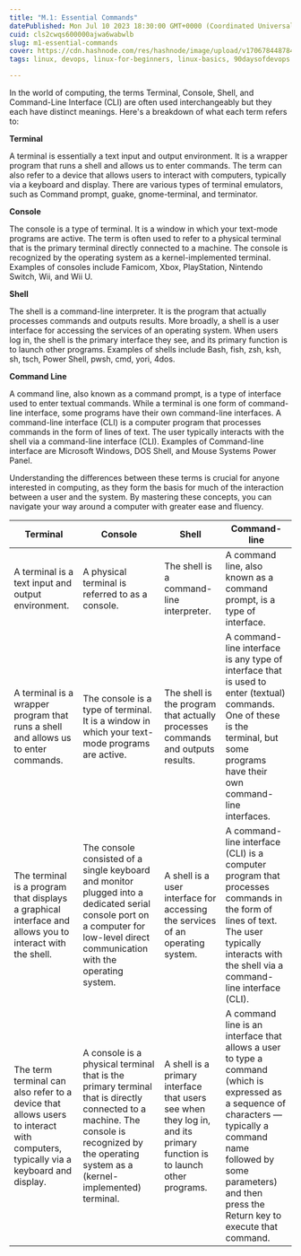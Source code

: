 ```yaml
---
title: "M.1: Essential Commands"
datePublished: Mon Jul 10 2023 18:30:00 GMT+0000 (Coordinated Universal Time)
cuid: cls2cwqs600000ajwa6wabwlb
slug: m1-essential-commands
cover: https://cdn.hashnode.com/res/hashnode/image/upload/v1706784487845/3f078ce1-2cd2-495c-b277-4072ae901910.png
tags: linux, devops, linux-for-beginners, linux-basics, 90daysofdevops

---
```


In the world of computing, the terms Terminal, Console, Shell, and Command-Line Interface (CLI) are often used interchangeably but they each have distinct meanings. Here's a breakdown of what each term refers to:

**Terminal**

A terminal is essentially a text input and output environment. It is a wrapper program that runs a shell and allows us to enter commands. The term can also refer to a device that allows users to interact with computers, typically via a keyboard and display. There are various types of terminal emulators, such as Command prompt, guake, gnome-terminal, and terminator.

**Console**

The console is a type of terminal. It is a window in which your text-mode programs are active. The term is often used to refer to a physical terminal that is the primary terminal directly connected to a machine. The console is recognized by the operating system as a kernel-implemented terminal. Examples of consoles include Famicom, Xbox, PlayStation, Nintendo Switch, Wii, and Wii U.

**Shell**

The shell is a command-line interpreter. It is the program that actually processes commands and outputs results. More broadly, a shell is a user interface for accessing the services of an operating system. When users log in, the shell is the primary interface they see, and its primary function is to launch other programs. Examples of shells include Bash, fish, zsh, ksh, sh, tsch, Power Shell, pwsh, cmd, yori, 4dos.

**Command Line**

A command line, also known as a command prompt, is a type of interface used to enter textual commands. While a terminal is one form of command-line interface, some programs have their own command-line interfaces. A command-line interface (CLI) is a computer program that processes commands in the form of lines of text. The user typically interacts with the shell via a command-line interface (CLI). Examples of Command-line interface are Microsoft Windows, DOS Shell, and Mouse Systems Power Panel.

Understanding the differences between these terms is crucial for anyone interested in computing, as they form the basis for much of the interaction between a user and the system. By mastering these concepts, you can navigate your way around a computer with greater ease and fluency.

| Terminal | Console | Shell | Command-line |
| --- | --- | --- | --- |
| A terminal is a text input and output environment. | A physical terminal is referred to as a console. | The shell is a command-line interpreter. | A command line, also known as a command prompt, is a type of interface. |
| A terminal is a wrapper program that runs a shell and allows us to enter commands. | The console is a type of terminal. It is a window in which your text-mode programs are active. | The shell is the program that actually processes commands and outputs results. | A command-line interface is any type of interface that is used to enter (textual) commands. One of these is the terminal, but some programs have their own command-line interfaces. |
| The terminal is a program that displays a graphical interface and allows you to interact with the shell. | The console consisted of a single keyboard and monitor plugged into a dedicated serial console port on a computer for low-level direct communication with the operating system. | A shell is a user interface for accessing the services of an operating system. | A command-line interface (CLI) is a computer program that processes commands in the form of lines of text. The user typically interacts with the shell via a command-line interface (CLI). |
| The term terminal can also refer to a device that allows users to interact with computers, typically via a keyboard and display. | A console is a physical terminal that is the primary terminal that is directly connected to a machine. The console is recognized by the operating system as a (kernel-implemented) terminal. | A shell is a primary interface that users see when they log in, and its primary function is to launch other programs. | A command line is an interface that allows a user to type a command (which is expressed as a sequence of characters — typically a command name followed by some parameters) and then press the Return key to execute that command. |